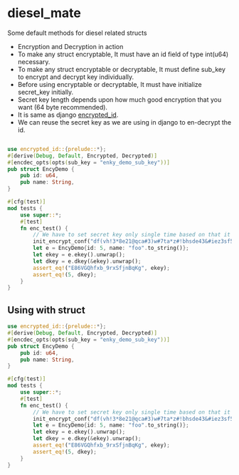 # diesel_mate
Some default methods for diesel related structs

* Encryption and Decryption in action
* To make any struct encryptable, It must have an id field of type int(u64) necessary.
* To make any struct encryptable or decryptable, It must define sub_key to encrypt and decrypt key individually.
* Before using encryptable or decryptable, It must have initialize secret_key initially.
* Secret key length depends upon how much good encryption that you want (64 byte recommended).
* It is same as django [encrypted_id](https://pypi.org/project/django-encrypted-id/).
* We can reuse the secret key as we are using in django to en-decrypt the id.

```rust

use encrypted_id::{prelude::*};
#[derive(Debug, Default, Encrypted, Decrypted)]
#[encdec_opts(opts(sub_key = "enky_demo_sub_key"))]
pub struct EncyDemo {
    pub id: u64,
    pub name: String,
}

#[cfg(test)]
mod tests {
    use super::*;
    #[test]
    fn enc_test() {
        // We have to set secret key only single time based on that it will encrypt and decrypt key. 
        init_encrypt_conf("df(vh!3*8e21@qca#3)w#7ta*z#!bhsde43&#iez3sf5m1#h6l");
        let e = EncyDemo{id: 5, name: "foo".to_string()};
        let ekey = e.ekey().unwrap();
        let dkey = e.dkey(&ekey).unwrap();
        assert_eq!("E86VGQhfxb_9rxSfjnBqKg", ekey);
        assert_eq!(5, dkey);
    }
}

```

## Using with struct 
```rust
use encrypted_id::{prelude::*};
#[derive(Debug, Default, Encrypted, Decrypted)]
#[encdec_opts(opts(sub_key = "enky_demo_sub_key"))]
pub struct EncyDemo {
    pub id: u64,
    pub name: String,
}

#[cfg(test)]
mod tests {
    use super::*;
    #[test]
    fn enc_test() {
        // We have to set secret key only single time based on that it will encrypt and decrypt key.           
        init_encrypt_conf("df(vh!3*8e21@qca#3)w#7ta*z#!bhsde43&#iez3sf5m1#h6l");
        let e = EncyDemo{id: 5, name: "foo".to_string()};
        let ekey = e.ekey().unwrap();
        let dkey = e.dkey(&ekey).unwrap();
        assert_eq!("E86VGQhfxb_9rxSfjnBqKg", ekey);
        assert_eq!(5, dkey);
    }
}

```